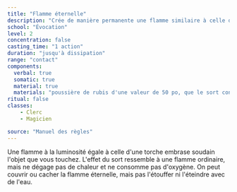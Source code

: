 ```yaml
---
title: "Flamme éternelle"
description: "Crée de manière permanente une flamme similaire à celle d'une torche."
school: "Évocation"
level: 2
concentration: false
casting_time: "1 action"
duration: "jusqu'à dissipation"
range: "contact"
components:
  verbal: true
  somatic: true
  material: true
  materials: "poussière de rubis d'une valeur de 50 po, que le sort consume"
ritual: false
classes:
    - Clerc
    - Magicien

source: "Manuel des règles"
---
```

Une flamme à la luminosité égale à celle d'une torche embrase soudain l'objet que vous touchez. L'effet du sort ressemble à une flamme ordinaire, mais ne dégage pas de chaleur et ne consomme pas d'oxygène. On peut couvrir ou cacher la flamme éternelle, mais pas l'étouffer ni l'éteindre avec de l'eau.
